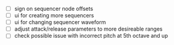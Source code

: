 - [ ] sign on sequencer node offsets
- [ ] ui for creating more sequencers
- [ ] ui for changing sequencer waveform
- [ ] adjust attack/release parameters to more desireable ranges
- [ ] check possible issue with incorrect pitch at 5th octave and up
